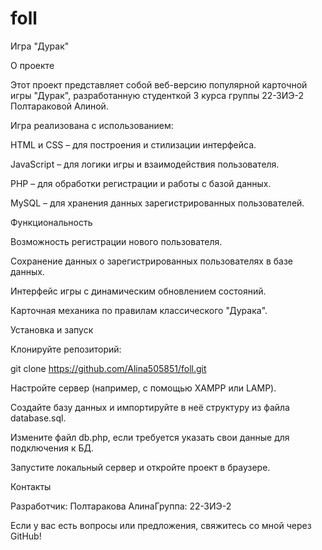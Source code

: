 # foll
Игра "Дурак"

О проекте

Этот проект представляет собой веб-версию популярной карточной игры "Дурак", разработанную студенткой 3 курса группы 22-ЗИЭ-2 Полтараковой Алиной.

Игра реализована с использованием:

HTML и CSS – для построения и стилизации интерфейса.

JavaScript – для логики игры и взаимодействия пользователя.

PHP – для обработки регистрации и работы с базой данных.

MySQL – для хранения данных зарегистрированных пользователей.

Функциональность

Возможность регистрации нового пользователя.

Сохранение данных о зарегистрированных пользователях в базе данных.

Интерфейс игры с динамическим обновлением состояний.

Карточная механика по правилам классического "Дурака".

Установка и запуск

Клонируйте репозиторий:

git clone https://github.com/Alina505851/foll.git

Настройте сервер (например, с помощью XAMPP или LAMP).

Создайте базу данных и импортируйте в неё структуру из файла database.sql.

Измените файл db.php, если требуется указать свои данные для подключения к БД.

Запустите локальный сервер и откройте проект в браузере.

Контакты

Разработчик: Полтаракова АлинаГруппа: 22-ЗИЭ-2

Если у вас есть вопросы или предложения, свяжитесь со мной через GitHub!
